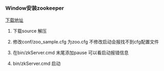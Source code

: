 ### Window安装zookeeper

[下载地址](https://zookeeper.apache.org/releases.html)

1. 下载source 解压

2. 修改conf/zoo_sample.cfg 为zoo.cfg 不修改启动会报找不到cfg配置文件

3. 在bin/zkServer.cmd 末尾添加pause 可以看启动报错信息

4. bin/zkServer.cmd 启动

   